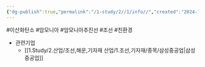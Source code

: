 ```yaml
---
{"dg-publish":true,"permalink":"/1-study/2//1/info//","created":"2024-11-20T21:02:29.284+09:00","updated":"2025-06-26T17:00:21.955+09:00"}
---
```


#이산화탄소 #암모니아 #암모니아추진선 #조선 #친환경 

- 관련기업
	- [[1.Study/2.산업/조선,해운,기자재 산업/1.조선,기자재/종목/삼성중공업\|삼성중공업]]

